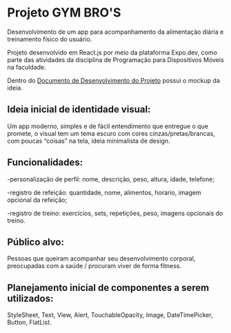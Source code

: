 # Projeto GYM BRO'S

Desenvolvimento de um app para acompanhamento da alimentação diária e treinamento físico do usuário.

Projeto desenvolvido em React.js por meio da plataforma Expo.dev, como parte das atividades da disciplina de Programação para Dispositivos Móveis na faculdade.

Dentro do [Documento de Desenvolvimento do Projeto](https://github.com/maxmohamed6/gymbros/blob/main/Documento%20de%20desenvolvimento%20do%20Projeto%20GYM%20BRO%E2%80%99S.pdf) possui o mockup da ideia.

## Ideia inicial de identidade visual:
Um app moderno, simples e de fácil entendimento que entregue o que promete, o visual tem um tema escuro com cores cinzas/pretas/brancas, com poucas “coisas” na tela, ideia minimalista de design.

## Funcionalidades:
-personalização de perfil: nome, descrição, peso, altura, idade, telefone;

-registro de refeição: quantidade, nome, alimentos, horario, imagem opcional da refeição;

-registro de treino: exercícios, sets, repetições, peso, imagens opcionais do treino.

## Público alvo:
Pessoas que queiram acompanhar seu desenvolvimento corporal, preocupadas com a saúde / procuram viver de forma fitness.

## Planejamento inicial de componentes a serem utilizados:
StyleSheet, Text, View, Alert, TouchableOpacity, Image, DateTimePicker, Button, FlatList.
